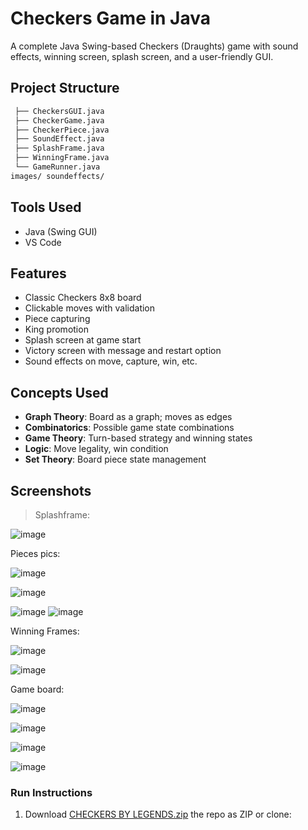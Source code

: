 #  Checkers Game in Java

A complete Java Swing-based Checkers (Draughts) game with sound effects, winning screen, splash screen, and a user-friendly GUI.


##  Project Structure

``` bash
 ├── CheckersGUI.java
 ├── CheckerGame.java
 ├── CheckerPiece.java
 ├── SoundEffect.java
 ├── SplashFrame.java
 ├── WinningFrame.java
 └── GameRunner.java
images/ soundeffects/
```
##  Tools Used
- Java (Swing GUI)
- VS Code

##  Features
- Classic Checkers 8x8 board
- Clickable moves with validation
- Piece capturing
- King promotion
- Splash screen at game start
- Victory screen with message and restart option
- Sound effects on move, capture, win, etc.

##   Concepts Used
- **Graph Theory**: Board as a graph; moves as edges
- **Combinatorics**: Possible game state combinations
- **Game Theory**: Turn-based strategy and winning states
- **Logic**: Move legality, win condition
- **Set Theory**: Board piece state management

##  Screenshots
> Splashframe:
 
![image](https://github.com/user-attachments/assets/f32176f4-42ba-4224-8a60-7b52dbc0510b)

Pieces pics:
 
 ![image](https://github.com/user-attachments/assets/7ef36605-0180-4675-8167-247f1854943e)

 ![image](https://github.com/user-attachments/assets/f3265688-e5dd-481b-93db-2d9382f9fd13)

 ![image](https://github.com/user-attachments/assets/c725c81a-5f4e-4bb3-80f3-19c772002f92)
![image](https://github.com/user-attachments/assets/95119914-44c5-490a-8414-14f10f973b57)


Winning Frames:
 



 ![image](https://github.com/user-attachments/assets/86b3e54c-ea71-412c-8a68-639f9eec5620)

![image](https://github.com/user-attachments/assets/c9a1d976-febb-4e9a-b7db-524bbe5a8007)


Game board:
 


![image](https://github.com/user-attachments/assets/05caa0e6-8201-4cd9-9681-c8760fccebb4)


 ![image](https://github.com/user-attachments/assets/1fb9cac5-7025-44a8-8915-2f5cf120bbca)

  
![image](https://github.com/user-attachments/assets/8a32aeea-fafb-4620-8b68-65a036fa95fa)

![image](https://github.com/user-attachments/assets/996b38fb-22a7-48d8-9ccf-d4f4ad4b32ee)


### Run Instructions

1. Download [CHECKERS BY LEGENDS.zip](https://github.com/user-attachments/files/19980302/CHECKERS.BY.LEGENDS.zip)
the repo as ZIP or clone:
   ```bash
   
